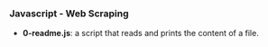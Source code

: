 ### Javascript - Web Scraping
- **0-readme.js**: a script that reads and prints the content of a file.
